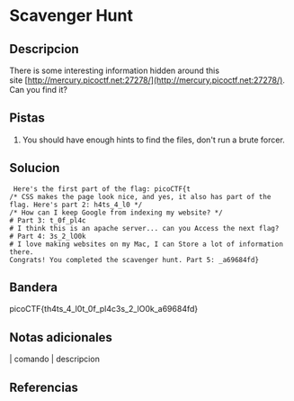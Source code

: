 
# Scavenger Hunt

## Descripcion

There is some interesting information hidden around this site [http://mercury.picoctf.net:27278/](http://mercury.picoctf.net:27278/). Can you find it?

## Pistas

1. You should have enough hints to find the files, don't run a brute forcer.

## Solucion

```bash()
 Here's the first part of the flag: picoCTF{t 
/* CSS makes the page look nice, and yes, it also has part of the flag. Here's part 2: h4ts_4_l0 */
/* How can I keep Google from indexing my website? */
# Part 3: t_0f_pl4c
# I think this is an apache server... can you Access the next flag?
# Part 4: 3s_2_lO0k
# I love making websites on my Mac, I can Store a lot of information there.
Congrats! You completed the scavenger hunt. Part 5: _a69684fd}

```

## Bandera

picoCTF{th4ts_4_l0t_0f_pl4c3s_2_lO0k_a69684fd}

## Notas adicionales

| comando | descripcion

## Referencias

